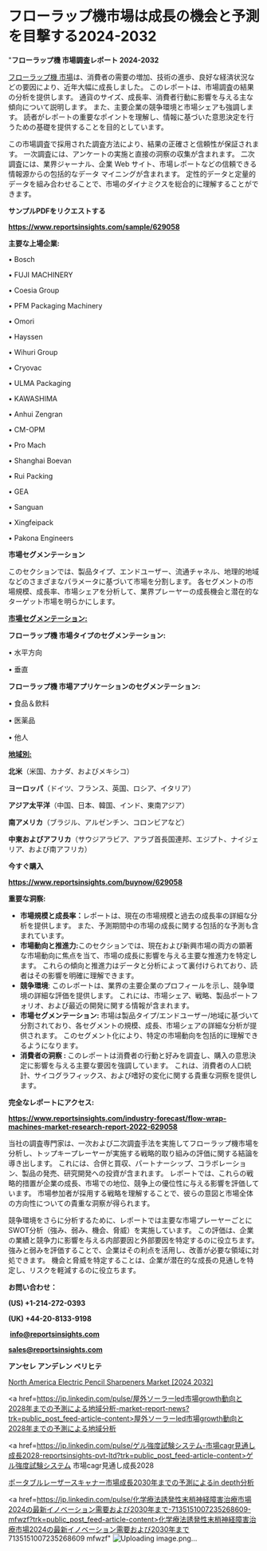 # フローラップ機市場は成長の機会と予測を目撃する2024-2032

"<strong>フローラップ機 市場調査レポート 2024-2032</strong>

<a href=https://www.reportsinsights.com/sample/629058>フローラップ機 市場</a>は、消費者の需要の増加、技術の進歩、良好な経済状況などの要因により、近年大幅に成長しました。 このレポートは、市場調査の結果の分析を提供します。 通貨のサイズ、成長率、消費者行動に影響を与える主な傾向について説明します。 また、主要企業の競争環境と市場シェアも強調します。 読者がレポートの重要なポイントを理解し、情報に基づいた意思決定を行うための基礎を提供することを目的としています。

この市場調査で採用された調査方法により、結果の正確さと信頼性が保証されます。 一次調査には、アンケートの実施と直接の洞察の収集が含まれます。 二次調査には、業界ジャーナル、企業 Web サイト、市場レポートなどの信頼できる情報源からの包括的なデータ マイニングが含まれます。 定性的データと定量的データを組み合わせることで、市場のダイナミクスを総合的に理解することができます。

<strong><b>サンプルPDFをリクエストする</b></strong>

<a href=https://www.reportsinsights.com/sample/629058><strong><u>https://www.reportsinsights.com/sample/629058</u></strong></a>

<strong>主要な上場企業:</strong>

• Bosch

• FUJI MACHINERY

• Coesia Group

• PFM Packaging Machinery

• Omori

• Hayssen

• Wihuri Group

• Cryovac

• ULMA Packaging

• KAWASHIMA

• Anhui Zengran

• CM-OPM

• Pro Mach

• Shanghai Boevan

• Rui Packing

• GEA

• Sanguan

• Xingfeipack

• Pakona Engineers

<strong>市場セグメンテーション</strong>

このセクションでは、製品タイプ、エンドユーザー、流通チャネル、地理的地域などのさまざまなパラメータに基づいて市場を分割します。 各セグメントの市場規模、成長率、市場シェアを分析して、業界プレーヤーの成長機会と潜在的なターゲット市場を明らかにします。

<strong><u>市場セグメンテーション</u></strong><strong><u>:</u></strong>

<strong>フローラップ機 市場タイプのセグメンテーション:</strong>

• 水平方向

• 垂直

<strong>フローラップ機 市場アプリケーションのセグメンテーション:</strong>

• 食品＆飲料

• 医薬品

• 他人

<strong><u>地域別</u></strong><strong><u>:</u></strong>

<strong>北米</strong>（米国、カナダ、およびメキシコ）

<strong>ヨーロッパ</strong>（ドイツ、フランス、英国、ロシア、イタリア）

<strong>アジア太平洋</strong>（中国、日本、韓国、インド、東南アジア）

<strong>南アメリカ</strong>（ブラジル、アルゼンチン、コロンビアなど）

<strong>中東およびアフリカ</strong>（サウジアラビア、アラブ首長国連邦、エジプト、ナイジェリア、および南アフリカ）

<strong>今すぐ購入</strong>

<a href=https://www.reportsinsights.com/buynow/629058><strong><u>https://www.reportsinsights.com/buynow/629058</u></strong></a>

<strong>重要な洞察:</strong>
<ul>
  <li><strong>市場規模と成長率：</strong>レポートは、現在の市場規模と過去の成長率の詳細な分析を提供します。 また、予測期間中の市場の成長に関する包括的な予測も含まれています。</li>
  <li><strong>市場動向と推進力:</strong>このセクションでは、現在および新興市場の両方の顕著な市場動向に焦点を当て、市場の成長に影響を与える主要な推進力を特定します。 これらの傾向と推進力はデータと分析によって裏付けられており、読者はその影響を明確に理解できます。</li>
  <li><strong>競争環境</strong>: このレポートは、業界の主要企業のプロフィールを示し、競争環境の詳細な評価を提供します。 これには、市場シェア、戦略、製品ポートフォリオ、および最近の開発に関する情報が含まれます。</li>
  <li><strong>市場セグメンテーション: </strong>市場は製品タイプ/エンドユーザー/地域に基づいて分割されており、各セグメントの規模、成長、市場シェアの詳細な分析が提供されます。 このセグメント化により、特定の市場動向を包括的に理解できるようになります。</li>
  <li><strong>消費者の洞察 : </strong>このレポートは消費者の行動と好みを調査し、購入の意思決定に影響を与える主要な要因を強調しています。 これは、消費者の人口統計、サイコグラフィックス、および嗜好の変化に関する貴重な洞察を提供します。</li>
</ul>
<strong>完全なレポートにアクセス:</strong>

<a href=https://www.reportsinsights.com/industry-forecast/flow-wrap-machines-market-research-report-2022-629058><strong><u><b>https://www.reportsinsights.com/industry-forecast/flow-wrap-machines-market-research-report-2022-629058</b></u></strong></a>

当社の調査専門家は、一次および二次調査手法を実施してフローラップ機市場を分析し、トップキープレーヤーが実施する戦略的取り組みの評価に関する結論を導き出します。 これには、合併と買収、パートナーシップ、コラボレーション、製品の発売、研究開発への投資が含まれます。 レポートでは、これらの戦略的措置が企業の成長、市場での地位、競争上の優位性に与える影響を評価しています。 市場参加者が採用する戦略を理解することで、彼らの意図と市場全体の方向性についての貴重な洞察が得られます。

競争環境をさらに分析するために、レポートでは主要な市場プレーヤーごとにSWOT分析（強み、弱み、機会、脅威）を実施しています。 この評価は、企業の業績と競争力に影響を与える内部要因と外部要因を特定するのに役立ちます。 強みと弱みを評価することで、企業はその利点を活用し、改善が必要な領域に対処できます。 機会と脅威を特定することは、企業が潜在的な成長の見通しを特定し、リスクを軽減するのに役立ちます。

<strong>お問い合わせ：</strong>

<strong>(US) +1-214-272-0393</strong>

<strong>(UK) +44-20-8133-9198</strong>

<strong> </strong><a href=info@reportsinsights.com><strong><u>info@reportsinsights.com</u></strong></a>

<a href=sales@reportsinsights.com><strong><u>sales@reportsinsights.com</u></strong></a>

<strong>アンセレ アンデレン ベリヒテ</strong>

<a href=https://www.linkedin.com/pulse/north-america-electric-pencil-sharpeners-market-bogjf/>North America Electric Pencil Sharpeners Market [2024 2032]</a>

<a href=https://jp.linkedin.com/pulse/屋外ソーラーled市場growth動向と2028年までの予測による地域分析-market-report-news?trk=public_post_feed-article-content>屋外ソーラーled市場growth動向と2028年までの予測による地域分析</a>

<a href=https://jp.linkedin.com/pulse/ゲル強度試験システム-市場cagr見通し成長2028-reportsinsights-pvt-ltd?trk=public_post_feed-article-content>ゲル強度試験システム 市場cagr見通し成長2028</a>

<a href=https://www.linkedin.com/pulse/ポータブルレーザースキャナー市場成長2030年までの予測によるin-depth分析-reports-insights-expert-wfw0e/>ポータブルレーザースキャナー市場成長2030年までの予測によるin depth分析</a>

<a href=https://jp.linkedin.com/pulse/化学療法誘発性末梢神経障害治療市場2024の最新イノベーション需要および2030年まで-7135151007235268609-mfwzf?trk=public_post_feed-article-content>化学療法誘発性末梢神経障害治療市場2024の最新イノベーション需要および2030年まで 7135151007235268609 mfwzf</a>"
![Uploading image.png…]()
